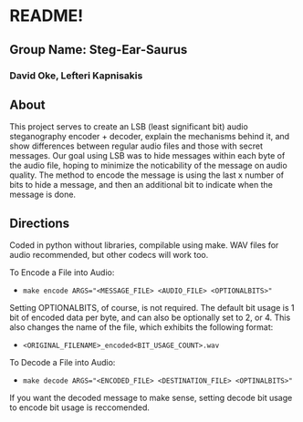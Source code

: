 # README!

## Group Name: Steg-Ear-Saurus
### David Oke, Lefteri Kapnisakis


## About

This project serves to create an LSB (least significant bit) audio steganography encoder + decoder, explain the mechanisms behind it, and show differences between regular audio files and those with secret messages. Our goal using LSB was to hide messages within each byte of the audio file, hoping to minimize the noticability of the message on audio quality. The method to encode the message is using the last x number of bits to hide a message, and then an additional bit to indicate when the message is done.

## Directions
Coded in python without libraries, compilable using make. WAV files for audio recommended, but other codecs will work too.

To Encode a File into Audio:
- `make encode ARGS="<MESSAGE_FILE> <AUDIO_FILE> <OPTIONALBITS>"`

Setting OPTIONALBITS, of course, is not required. The default bit usage is 1 bit of encoded data per byte, and can also be optionally set to 2, or 4. This also changes the name of the file, which exhibits the following format:

- `<ORIGINAL_FILENAME>_encoded<BIT_USAGE_COUNT>.wav`

To Decode a File into Audio:
- `make decode ARGS="<ENCODED_FILE> <DESTINATION_FILE> <OPTINALBITS>"`

If you want the decoded message to make sense, setting decode bit usage to encode bit usage is reccomended.
